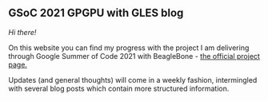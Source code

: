 ## GSoC 2021 GPGPU with GLES blog

_Hi there!_

On this website you can find my progress with the project I am delivering through Google Summer of Code 2021 with BeagleBone - [the official project page.](https://summerofcode.withgoogle.com/projects/5734780890513408)

Updates (and general thoughts) will come in a weekly fashion, intermingled with several blog posts which contain more structured information.
